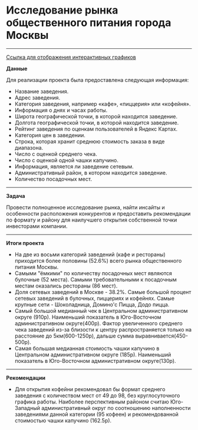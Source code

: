 # Исследование рынка общеcтвенного питания города Москвы #
-----
[Ссылка для отображения интерактивных графиков](https://nbviewer.org/github/gpspb/Portfolio/blob/main/Исследования%20рынка%20общепита%20города%20Москвы/MoscowCateringBiz.ipynb)

**Данные**

Для реализации проекта была предоставлена следующая информация:
- Название заведения.
- Адрес заведения.
- Категория заведения, например «кафе», «пиццерия» или «кофейня».
- Информация о днях и часах работы.
- Широта географической точки, в которой находится заведение.
- Долгота географической точки, в которой находится заведение.
- Рейтинг заведения по оценкам пользователей в Яндекс Картах.
- Категория цен в заведении.
- Строка, которая хранит среднюю стоимость заказа в виде диапазона.
- Число с оценкой среднего чека.
- Число с оценкой одной чашки капучино. 
- Информация, является ли заведение сетевым.
- Административный район, в котором находится заведение.
- Количество посадочных мест.
-----
**Задача**

Провести полноценное исследование рынка, найти инсайты и особенности расположения конкурентов и предоставить рекомендации по формату и району для наилучшего открытия собственной точки инвесторами компании.

-----
**Итоги проекта**
- На две из восьми категорий заведений (кафе и рестораны) приходится более половины (52.6%) всего рынка общественного питания Москвы.
- Самыми "ёмкими" по количеству посадочных мест являются булочные (52 места). Самыми требовательными к посадочным местам оказались рестораны (86 мест).
- Доля сетевых заведений в Москве - 38.2%. Самые большой процент сетевых заведений в булочных, пиццериях и кофейнях. Самые крупные сети - Шоколадница, Домино'с Пицца, Додо пицца.
- Самый большой медианный чек в Центральном административном округе (910р). Наименьший показатель в Юго-Восточном административном округе(400р). Фактор увеличенного среднего чека заведений из-за близости к центру распространяется только на расстояние до 5км(600-1250р), дальше сумма выравнивается(450-500р).
- Самая большая медианная стоимость чашки капучино в Центральном административном округе (185р). Наименьший показатель в Юго-Восточном административном округе(130р).

-----
**Рекомендации**
- Для открытия кофейни рекомендовал бы формат среднего заведения с количеством мест от 49 до 98, без круглосуточного графика работы. Наиболее перспективным районом считаю Юго-Западный административный округ по соотношению наполненности заведениями данной категории (95 кофеен) и рекомендованной стоимостью чашки капучино (162.5р).
